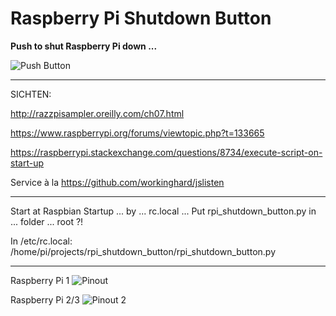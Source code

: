 # Raspberry Pi Shutdown Button

**Push to shut Raspberry Pi down ...**

![Push Button](https://static.thenounproject.com/png/509859-200.png)

---

SICHTEN: 

http://razzpisampler.oreilly.com/ch07.html

https://www.raspberrypi.org/forums/viewtopic.php?t=133665

https://raspberrypi.stackexchange.com/questions/8734/execute-script-on-start-up

Service à la https://github.com/workinghard/jslisten

---

Start at Raspbian Startup ... by ... rc.local ...
Put rpi_shutdown_button.py in ... folder ... root ?!

In /etc/rc.local: /home/pi/projects/rpi_shutdown_button/rpi_shutdown_button.py

---
Raspberry Pi 1
![Pinout](http://razzpisampler.oreilly.com/images/rpck_1101.png)

Raspberry Pi 2/3
![Pinout 2](https://www.jameco.com/Jameco/workshop/circuitnotes/raspberry_pi_circuit_note_fig2.jpg)

